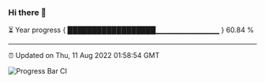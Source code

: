 ### Hi there 👋

⏳ Year progress { ██████████████████▁▁▁▁▁▁▁▁▁▁▁▁ } 60.84 %

---

⏰ Updated on Thu, 11 Aug 2022 01:58:54 GMT

![Progress Bar CI](https://github.com/ZhaoGui/ZhaoGui/workflows/Progress%20Bar%20CI/badge.svg)

